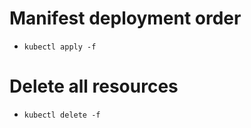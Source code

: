 # Manifest deployment order

- `kubectl apply -f `


# Delete all resources

- `kubectl delete -f `
